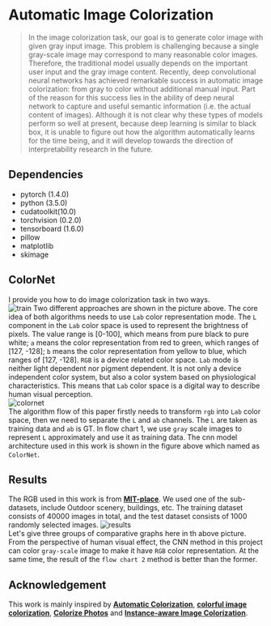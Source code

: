 # Automatic Image Colorization  
>In the image colorization task, our goal is to generate color image with given gray input image. This problem is challenging because a single gray-scale image may correspond to many reasonable color images. Therefore, the traditional model usually depends on the important user input and the gray image content.
Recently, deep convolutional neural networks has achieved remarkable success in automatic image colorization: from gray to color without additional manual input. Part of the reason for this success lies in the ability of deep neural network to capture and useful semantic information (i.e. the actual content of images). Although it is not clear why these types of models perform so well at present, because deep learning is similar to black box, it is unable to figure out how the algorithm automatically learns for the time being, and it will develop towards the direction of interpretability research in the future.


## Dependencies
+ pytorch (1.4.0)
+ python (3.5.0)
+ cudatoolkit(10.0)
+ torchvision (0.2.0)
+ tensorboard (1.6.0)
+ pillow
+ matplotlib
+ skimage

## ColorNet  
I provide you how to do image colorization task in two ways.  
![train](https://github.com/TheDetial/Make-Fashion/tree/master/Automatic-Image-Colorization/flows/train.png)
Two different approaches are shown in the picture above. The core idea of both algorithms needs to use `Lab` color representation mode. The `L` component in the `Lab` color space is used to represent the brightness of pixels. The value range is [0-100], which means from pure black to pure white; `a` means the color representation from red to green, which ranges of [127, -128]; `b` means the color representation from yellow to blue, which ranges of [127, -128]. `RGB` is a device related color space. `Lab` mode is neither light dependent nor pigment dependent. It is not only a device independent color system, but also a color system based on physiological characteristics. This means that `Lab` color space is a digital way to describe human visual perception.  
![colornet](https://github.com/TheDetial/Make-Fashion/tree/master/Automatic-Image-Colorization/flows/colorNet.png)  
The algorithm flow of this paper firstly needs to transform `rgb` into `Lab` color space, then we need to separate the `L` and `ab` channels. 
The `L` are taken as training data and `ab`	is GT. In flow chart 1, we use `gray` scale images to represent `L` approximately and use it as training data. The cnn model architecture used in this work is shown in the figure above which named as `ColorNet`.  

## Results  
The RGB used in this work is from **[MIT-place](http://places.csail.mit.edu/)**. We used one of the sub-datasets, include Outdoor scenery, buildings, etc. The training dataset consists of 40000 images in total, and the test dataset consists of 1000 randomly selected images.
![results](https://github.com/TheDetial/Make-Fashion/tree/master/Automatic-Image-Colorization/flows/results.png)  
Let's give three groups of comparative graphs here in th above picture. From the perspective of human visual effect, the CNN method in this project can color `gray-scale` image to make it have `RGB` color representation. At the same time, the result of the `flow chart 2` method is better than the former.

## Acknowledgement
This work is mainly inspired by **[Automatic Colorization](https://tinyclouds.org/colorize/)**, **[colorful image colorization](https://arxiv.org/pdf/1603.08511.pdf)**, **[Colorize Photos](https://demos.algorithmia.com/colorize-photos)** and **[Instance-aware Image Colorization](https://deepai.org/publication/instance-aware-image-colorization)**.
